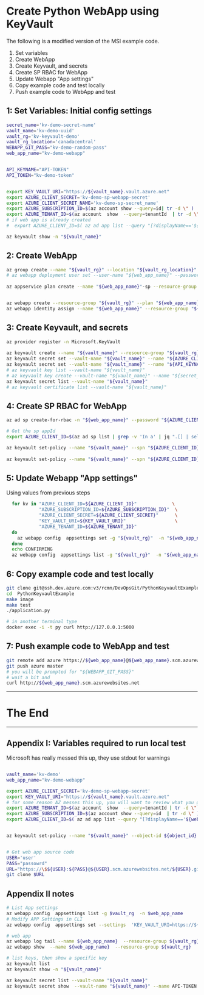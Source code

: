 
# Create Python WebApp using KeyVault
The following is a modified version of the MSI example code.

1. Set variables
1. Create WebApp
1. Create Keyvault, and secrets
1. Create SP RBAC for WebApp
1. Update Webapp "App settings"
1. Copy example code and test locally
1. Push example code to WebApp and test


## 1: Set Variables: Initial config settings

``` bash 
secret_name='kv-demo-secret-name'
vault_name='kv-demo-uuid'
vault_rg='kv-keyvault-demo'
vault_rg_location='canadacentral'
WEBAPP_GIT_PASS="kv-demo-random-pass"
web_app_name="kv-demo-webapp"


API_KEYNAME="API-TOKEN"
API_TOKEN="kv-demo-token"


export KEY_VAULT_URI="https://${vault_name}.vault.azure.net"
export AZURE_CLIENT_SECRET='kv-demo-sp-webapp-secret'
export AZURE_CLIENT_SECRET_NAME='kv-demo-sp-secret_name'
export AZURE_SUBSCRIPTION_ID=$(az account show --query=id| tr -d \" )
export AZURE_TENANT_ID=$(az account  show  --query=tenantId  | tr -d \" )
# if web app is already created
#  export AZURE_CLIENT_ID=$( az ad app list --query "[?displayName=='${web_app_name}'].appId" --output tsv |  grep -v 'In a')

az keyvault show -n "${vault_name}"
```

## 2: Create WebApp
``` bash 
az group create --name "${vault_rg}" --location "${vault_rg_location}"
# az webapp deployment user set --user-name "${web_app_name}" --password "${WEBAPP_GIT_PASS}"
 
az appservice plan create --name "${web_app_name}"-sp --resource-group "${vault_rg}" --sku B1 --is-linux


az webapp create --resource-group "${vault_rg}" --plan "${web_app_name}"-sp --name "${web_app_name}" --runtime "PYTHON|3.7" --deployment-local-git
az webapp identity assign --name "${web_app_name}" --resource-group "${vault_rg}"
```


## 3: Create Keyvault, and secrets

``` bash
az provider register -n Microsoft.KeyVault
 
az keyvault create --name "${vault_name}" --resource-group "${vault_rg}" --location "${vault_rg_location}"
az keyvault secret set --vault-name "${vault_name}" --name "${AZURE_CLIENT_SECRET}" --value "${AZURE_CLIENT_SECRET_NAME}"
az keyvault secret set --vault-name "${vault_name}" --name "${API_KEYNAME}" --value "${API_TOKEN}"
# az keyvault key list --vault-name "${vault_name}"
# az keyvault key create --vault-name "${vault_name}" --name "${secret_name}" --protection software
az keyvault secret list --vault-name "${vault_name}"
# az keyvault certificate list --vault-name "${vault_name}"
```

## 4: Create SP RBAC for WebApp

``` bash
az ad sp create-for-rbac -n "${web_app_name}" --password "${AZURE_CLIENT_SECRET}" --skip-assignment

# Get the sp appId
export AZURE_CLIENT_ID=$(az ad sp list | grep -v 'In a' | jq ".[] | select( .appDisplayName == \"${web_app_name}\" ) .appId"  | tr -d \" )

az keyvault set-policy --name "${vault_name}" --spn "${AZURE_CLIENT_ID}" --key-permissions decrypt sign
 
az keyvault set-policy --name "${vault_name}" --spn "${AZURE_CLIENT_ID}" --secret-permissions get
```




## 5: Update Webapp "App settings"

Using values from previous steps

``` bash   
  for kv in "AZURE_CLIENT_ID=${AZURE_CLIENT_ID}"             \
            "AZURE_SUBSCRIPTION_ID=${AZURE_SUBSCRIPTION_ID}"  \
            "AZURE_CLIENT_SECRET=${AZURE_CLIENT_SECRET}"      \
            "KEY_VAULT_URI=${KEY_VAULT_URI}"                  \
            "AZURE_TENANT_ID=${AZURE_TENANT_ID}" 
  do 
    az webapp config  appsettings set -g "${vault_rg}"  -n "${web_app_name}"  --settings $kv
  done 
  echo CONFIRMING
  az webapp config  appsettings list -g "${vault_rg}"  -n "${web_app_name}"
```

## 6: Copy example code and test locally
``` bash
git clone git@ssh.dev.azure.com:v3/rcmn/DevOpsGit/PythonKeyvaultExample
cd  PythonKeyvaultExample
make image
make test
./application.py 

# in another terminal type
docker exec -i -t py curl http://127.0.0.1:5000

```
## 7: Push example code to WebApp and test
``` bash
git remote add azure https://${web_app_name}@${web_app_name}.scm.azurewebsites.net/${web_app_name}.git
git push azure master
# you will be prompted for "${WEBAPP_GIT_PASS}"
# wait a bit and 
curl http://${web_app_name}.scm.azurewebsites.net
```





<hr>

# The End

<hr>


## Appendix I: Variables required to run local test
Microsoft has really messed this up, they use stdout for warnings 
``` bash

vault_name='kv-demo'
web_app_name="kv-demo-webapp"

export AZURE_CLIENT_SECRET='kv-demo-sp-webapp-secret'
export KEY_VAULT_URI="https://${vault_name}.vault.azure.net"
# for some reason AZ messes this up, you will want to review what you get
export AZURE_TENANT_ID=$(az account  show  --query=tenantId | tr -d \" )
export AZURE_SUBSCRIPTION_ID=$(az account show --query=id  | tr -d \" )
export AZURE_CLIENT_ID=$( az ad app list --query "[?displayName=='${web_app_name}'].appId" --output tsv |  grep -v 'In a')


az keyvault set-policy --name "${vault_name}" --object-id ${object_id} --secret-permissions get


# Get web app source code
USER='user'
PASS="passowrd"
URL="https://\$${USER}:${PASS}@${USER}.scm.azurewebsites.net/${USER}.git"
git clone $URL
```


## Appendix II notes

``` bash
# List App settings
az webapp config  appsettings list -g $vault_rg  -n $web_app_name 
# Modify APP Settings in CLI
az webapp config  appsettings set --settings  'KEY_VAULT_URI=https://${vault_name}".vault.azure.net'    -g $vault_rg  -n $web_app_name 

# web app
az webapp log tail --name ${web_app_name}  --resource-group ${vault_rg}
az webapp show  --name ${web_app_name}  --resource-group ${vault_rg}

# list keys, then show a specific key 
az keyvault list
az keyvault show -n "${vault_name}" 

az keyvault secret list --vault-name "${vault_name}" 
az keyvault secret show  --vault-name "${vault_name}" --name API-TOKEN

```
